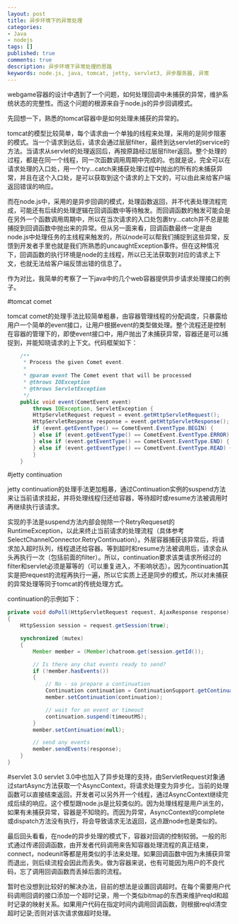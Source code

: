 ```yaml
---
layout: post
title: 异步环境下的异常处理
categories:
- Java
- nodejs
tags: []
published: true
comments: true
description: 异步环境下异常处理的思路
keywords: node.js, java, tomcat, jetty, servlet3, 异步服务器, 异常
---
```


webgame容器的设计中遇到了一个问题，如何处理回调中未捕获的异常，维护系统状态的完整性。而这个问题的根源来自于node.js的异步回调模式。

先回想一下，熟悉的tomcat容器中是如何处理未捕获的异常的。

tomcat的模型比较简单，每个请求由一个单独的线程来处理，采用的是同步阻塞的模式。当一个请求到达后，请求会通过层层filter，最终到达servlet的service的方法。当请求从servlet的处理返回后，再按原路经过层层filter返回。整个处理的过程，都是在同一个线程，同一次函数调用周期中完成的。也就是说，完全可以在请求处理的入口处，用一个try...catch来捕获处理过程中抛出的所有的未捕获异常，并且在这个入口处，是可以获取到这个请求的上下文的，可以由此来给客户端返回错误的响应。

而在node.js中，采用的是异步回调的模式，处理函数返回，并不代表处理流程完成，可能还有后续的处理逻辑在回调函数中等待触发。而回调函数的触发可能会是在另外一个函数调用周期中，所以在当次请求的入口处包裹try...catch并不总是能捕捉到回调函数中抛出来的异常。但从另一面来看，回调函数最终一定是由node.js中处理任务的主线程来触发的，所以node可以帮我们捕捉到这些异常，反馈到开发者手里也就是我们所熟悉的uncaughtException事件。但在这种情况下，回调函数的执行环境是node的主线程，所以已无法获取到对应的请求上下文，也就无法给客户端反馈出错的信息了。

<!--more-->

作为对比，我简单的考察了一下java中的几个web容器提供异步请求处理接口的例子。

#tomcat comet

tomcat comet的处理手法比较简单粗暴，由容器管理线程的分配调度，只暴露给用户一个简单的event接口，让用户根据event的类型做处理。整个流程还是控制在容器的管理下的，即使event接口中，用户抛出了未捕获异常，容器还是可以捕捉到，并能知晓请求的上下文。代码框架如下：

```java
    /**
     * Process the given Comet event.
     *
     * @param event The Comet event that will be processed
     * @throws IOException
     * @throws ServletException
     */
    public void event(CometEvent event)
        throws IOException, ServletException {
        HttpServletRequest request = event.getHttpServletRequest();
        HttpServletResponse response = event.getHttpServletResponse();
        if (event.getEventType() == CometEvent.EventType.BEGIN) {
        } else if (event.getEventType() == CometEvent.EventType.ERROR) {
        } else if (event.getEventType() == CometEvent.EventType.END) {
        } else if (event.getEventType() == CometEvent.EventType.READ) {
        }
    }
```

#jetty continuation

jetty continuation的处理手法更加粗暴，通过Continuation实例的suspend方法来让当前请求挂起，并将处理线程归还给容器，等待超时或resume方法被调用时再继续执行该请求。

实现的手法是suspend方法内部会抛除一个RetryRequeset的RuntimeException，以此来终止当前请求的处理流程（具体参考SelectChannelConnector.RetryContinuation）。外层容器捕获该异常后，将请求加入超时队列，线程退还给容器。等到超时和resume方法被调用后，请求会从头再执行一次（包括前面的filter）。所以，continuation要求该类请求所经过的filter和servlet必须是幂等的（可以重复进入，不影响状态）。因为continuation其实是把request的流程再执行一遍，所以它实质上还是同步的模式，所以对未捕获的异常处理等同于tomcat的传统处理方式。

continuation的示例如下：

```java
private void doPoll(HttpServletRequest request, AjaxResponse response)
{
    HttpSession session = request.getSession(true);

    synchronized (mutex)
    {
        Member member = (Member)chatroom.get(session.getId());

        // Is there any chat events ready to send?
        if (!member.hasEvents())
        {
            // No - so prepare a continuation
            Continuation continuation = ContinuationSupport.getContinuation(request, mutex);
            member.setContinuation(continuation);

            // wait for an event or timeout
            continuation.suspend(timeoutMS);
        }
        member.setContinuation(null);

        // send any events
        member.sendEvents(response);
    }
}
```

#servlet 3.0
servlet 3.0中也加入了异步处理的支持，由ServletRequest对象通过startAsync方法获取一个AsyncContext，将请求处理变为异步化，当前的处理函数可以直接结束返回，开发者可以另外开一个线程，通过AsyncContext继续完成后续的响应。这个模型跟node.js是比较类似的。因为处理线程是用户派生的，如果有未捕获异常，容器是不知晓的。而因为异常，AsyncContext的complete或dispatch方法没有执行，将会导致请求无法返回，这点跟node也是类似的。

最后回头看看，在node的异步处理的模式下，容器对回调的控制较弱。一般的形式通过传递回调函数，由开发者代码调用来告知容器处理流程的真正结束，connect，nodeunit等都是用类似的手法来处理。如果回调函数中因为未捕获异常而退出，则后续流程会因此而丢失。做为容器来说，也有可能因为用户的不良代码，忘了调用回调函数而丢掉后面的流程。

暂时也没想到比较好的解决办法，目前的想法是设置回调超时。在每个需要用户代码调用回调的接口添加一个超时记录，用一个类似bitmap的东西来维护reqId和超时记录的映射关系。如果用户代码在指定时间内调用回调函数，则根据reqId清空超时记录;否则对该次请求做超时处理。
